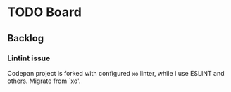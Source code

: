 # TODO Board

## Backlog

### Lintint issue

Codepan project is forked with configured `xo` linter, while I use ESLINT and others.
Migrate from `xo'.

